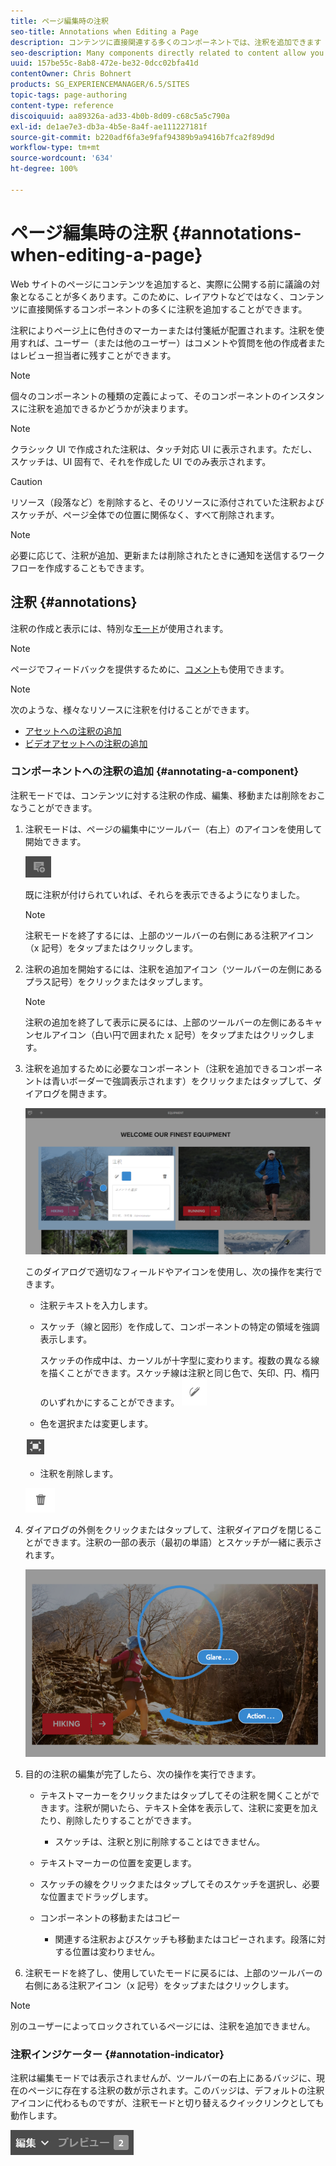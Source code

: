 ```yaml
---
title: ページ編集時の注釈
seo-title: Annotations when Editing a Page
description: コンテンツに直接関連する多くのコンポーネントでは、注釈を追加できます
seo-description: Many components directly related to content allow you to add an annotation
uuid: 157be55c-8ab8-472e-be32-0dcc02bfa41d
contentOwner: Chris Bohnert
products: SG_EXPERIENCEMANAGER/6.5/SITES
topic-tags: page-authoring
content-type: reference
discoiquuid: aa89326a-ad33-4b0b-8d09-c68c5a5c790a
exl-id: de1ae7e3-db3a-4b5e-8a4f-ae111227181f
source-git-commit: b220adf6fa3e9faf94389b9a9416b7fca2f89d9d
workflow-type: tm+mt
source-wordcount: '634'
ht-degree: 100%

---
```


# ページ編集時の注釈 {#annotations-when-editing-a-page}

Web サイトのページにコンテンツを追加すると、実際に公開する前に議論の対象となることが多くあります。このために、レイアウトなどではなく、コンテンツに直接関係するコンポーネントの多くに注釈を追加することができます。

注釈によりページ上に色付きのマーカーまたは付箋紙が配置されます。注釈を使用すれば、ユーザー（または他のユーザー）はコメントや質問を他の作成者またはレビュー担当者に残すことができます。

>[!NOTE]
>
>個々のコンポーネントの種類の定義によって、そのコンポーネントのインスタンスに注釈を追加できるかどうかが決まります。

>[!NOTE]
>
>クラシック UI で作成された注釈は、タッチ対応 UI に表示されます。ただし、スケッチは、UI 固有で、それを作成した UI でのみ表示されます。

>[!CAUTION]
>
>リソース（段落など）を削除すると、そのリソースに添付されていた注釈およびスケッチが、ページ全体での位置に関係なく、すべて削除されます。

>[!NOTE]
>
>必要に応じて、注釈が追加、更新または削除されたときに通知を送信するワークフローを作成することもできます。

## 注釈 {#annotations}

注釈の作成と表示には、特別な[モード](/help/sites-authoring/author-environment-tools.md#page-modes)が使用されます。

>[!NOTE]
>
>ページでフィードバックを提供するために、[コメント](/help/sites-authoring/basic-handling.md#timeline)も使用できます。

>[!NOTE]
>
>次のような、様々なリソースに注釈を付けることができます。
>
>* [アセットへの注釈の追加](/help/assets/manage-assets.md#annotating)
>* [ビデオアセットへの注釈の追加](/help/assets/managing-video-assets.md#annotate-video-assets)
>


### コンポーネントへの注釈の追加 {#annotating-a-component}

注釈モードでは、コンテンツに対する注釈の作成、編集、移動または削除をおこなうことができます。

1. 注釈モードは、ページの編集中にツールバー（右上）のアイコンを使用して開始できます。

   ![](do-not-localize/screen_shot_2018-03-22at110414.png)

   既に注釈が付けられていれば、それらを表示できるようになりました。

   >[!NOTE]
   >
   >注釈モードを終了するには、上部のツールバーの右側にある注釈アイコン（x 記号）をタップまたはクリックします。

1. 注釈の追加を開始するには、注釈を追加アイコン（ツールバーの左側にあるプラス記号）をクリックまたはタップします。

   >[!NOTE]
   >
   >注釈の追加を終了して表示に戻るには、上部のツールバーの左側にあるキャンセルアイコン（白い円で囲まれた x 記号）をタップまたはクリックします。

1. 注釈を追加するために必要なコンポーネント（注釈を追加できるコンポーネントは青いボーダーで強調表示されます）をクリックまたはタップして、ダイアログを開きます。

   ![screen_shot_2018-03-22at110606](assets/screen_shot_2018-03-22at110606.png)

   このダイアログで適切なフィールドやアイコンを使用し、次の操作を実行できます。

   * 注釈テキストを入力します。
   * スケッチ（線と図形）を作成して、コンポーネントの特定の領域を強調表示します。

      スケッチの作成中は、カーソルが十字型に変わります。複数の異なる線を描くことができます。スケッチ線は注釈と同じ色で、矢印、円、楕円のいずれかにすることができます。
   ![](do-not-localize/screen_shot_2018-03-22at110640.png)

   * 色を選択または変更します。

   ![](do-not-localize/chlimage_1-19.png)

   * 注釈を削除します。

   ![](do-not-localize/screen_shot_2018-03-22at110647.png)

1. ダイアログの外側をクリックまたはタップして、注釈ダイアログを閉じることができます。注釈の一部の表示（最初の単語）とスケッチが一緒に表示されます。

   ![screen_shot_2018-03-22at110850](assets/screen_shot_2018-03-22at110850.png)

1. 目的の注釈の編集が完了したら、次の操作を実行できます。

   * テキストマーカーをクリックまたはタップしてその注釈を開くことができます。注釈が開いたら、テキスト全体を表示して、注釈に変更を加えたり、削除したりすることができます。

      * スケッチは、注釈と別に削除することはできません。
   * テキストマーカーの位置を変更します。
   * スケッチの線をクリックまたはタップしてそのスケッチを選択し、必要な位置までドラッグします。
   * コンポーネントの移動またはコピー

      * 関連する注釈およびスケッチも移動またはコピーされます。段落に対する位置は変わりません。


1. 注釈モードを終了し、使用していたモードに戻るには、上部のツールバーの右側にある注釈アイコン（x 記号）をタップまたはクリックします。

>[!NOTE]
>
>別のユーザーによってロックされているページには、注釈を追加できません。

### 注釈インジケーター {#annotation-indicator}

注釈は編集モードでは表示されませんが、ツールバーの右上にあるバッジに、現在のページに存在する注釈の数が示されます。このバッジは、デフォルトの注釈アイコンに代わるものですが、注釈モードと切り替えるクイックリンクとしても動作します。

![chlimage_1-242](assets/chlimage_1-242.png)
